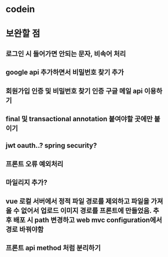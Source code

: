 # codein

# 보완할 점

## 로그인 시 들어가면 안되는 문자, 비속어 처리

## google api 추가하면서 비밀번호 찾기 추가

## 회원가입 인증 및 비밀번호 찾기 인증 구글 메일 api 이용하기

## final 및 transactional annotation 붙여야할 곳에만 붙이기

## jwt oauth..? spring security?

## 프론트 오류 예외처리

## 마일리지 추가?

## vue 로컬 서버에서 정적 파일 경로를 제외하고 파일을 가져올 수 없어서 업로드 이미지 경로를 프론트에 만들었음. 추후 배포 시 path 변경하고 web mvc configuration에서 경로 바꿔야함

## 프론트 api method 처럼 분리하기


